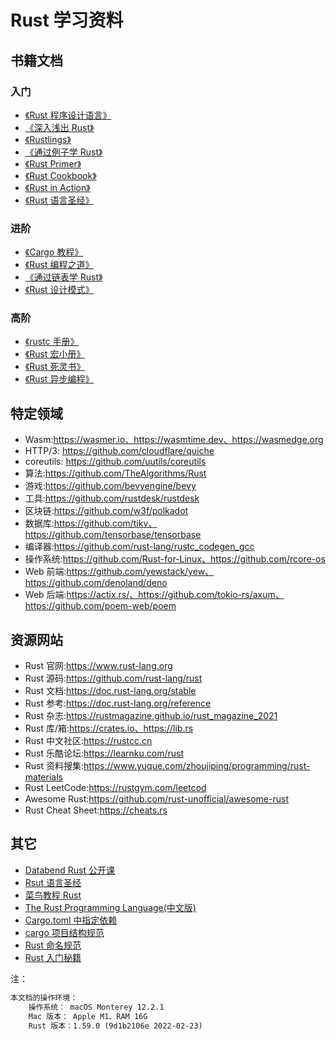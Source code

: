 # Rust 学习资料

## 书籍文档

### 入门

- [《Rust 程序设计语言》](https://kaisery.github.io/trpl-zh-cn/)
- [《深入浅出 Rust》](https://book.douban.com/subject/30312231/)
- [《Rustlings》](https://github.com/rust-lang/rustlings)
- [《通过例子学 Rust》](https://rust-by-example.budshome.com)
- [《Rust Primer》](https://rustcc.gitbooks.io/rustprimer/content/)
- [《Rust Cookbook》](https://rust-cookbook.budshome.com)
- [《Rust in Action》](https://book.douban.com/subject/27099617/)
- [《Rust 语言圣经》](https://course.rs)

### 进阶

- [《Cargo 教程》](https://learnku.com/docs/cargo-book/2018)
- [《Rust 编程之道》](https://book.douban.com/subject/30418895/)
- [《通过链表学 Rust》](https://rust-unofficial.github.io/too-many-lists/)
- [《Rust 设计模式》](https://github.com/chuxiuhong/chuxiuhong-rust-patterns-zh)

### 高阶

- [《rustc 手册》](https://learnku.com/docs/rustc-book/2020)
- [《Rust 宏小册》](https://www.bookstack.cn/read/DaseinPhaos-tlborm-chinese/README.md)
- [《Rust 死灵书》](https://learnku.com/docs/nomicon/2018)
- [《Rust 异步编程》](https://learnku.com/docs/async-book/2018)

## 特定领域

- Wasm:<https://wasmer.io、https://wasmtime.dev、https://wasmedge.org>
- HTTP/3: <https://github.com/cloudflare/quiche>
- coreutils: <https://github.com/uutils/coreutils>
- 算法:<https://github.com/TheAlgorithms/Rust>
- 游戏:<https://github.com/bevyengine/bevy>
- 工具:<https://github.com/rustdesk/rustdesk>
- 区块链:<https://github.com/w3f/polkadot>
- 数据库:<https://github.com/tikv、https://github.com/tensorbase/tensorbase>
- 编译器:<https://github.com/rust-lang/rustc_codegen_gcc>
- 操作系统:<https://github.com/Rust-for-Linux、https://github.com/rcore-os>
- Web 前端:<https://github.com/yewstack/yew、https://github.com/denoland/deno>
- Web 后端:<https://actix.rs/、https://github.com/tokio-rs/axum、https://github.com/poem-web/poem>

## 资源网站

- Rust 官网:<https://www.rust-lang.org>
- Rust 源码:<https://github.com/rust-lang/rust>
- Rust 文档:<https://doc.rust-lang.org/stable>
- Rust 参考:<https://doc.rust-lang.org/reference>
- Rust 杂志:<https://rustmagazine.github.io/rust_magazine_2021>
- Rust 库/箱:<https://crates.io、https://lib.rs>
- Rust 中文社区:<https://rustcc.cn>
- Rust 乐酷论坛:<https://learnku.com/rust>
- Rust 资料搜集:<https://www.yuque.com/zhoujiping/programming/rust-materials>
- Rust LeetCode:<https://rustgym.com/leetcod>
- Awesome Rust:<https://github.com/rust-unoﬀicial/awesome-rust>
- Rust Cheat Sheet:<https://cheats.rs>

## 其它

- [Databend Rust 公开课](https://www.bilibili.com/video/BV1mg411778g?spm_id_from=333.999.0.0)
- [Rsut 语言圣经](https://course.rs)
- [菜鸟教程 Rust](https://m.runoob.com/rust/rust-tutorial.html)
- [The Rust Programming Language(中文版)](https://kaisery.github.io/trpl-zh-cn/)
- [Cargo.toml 中指定依赖](https://course.rs/cargo/reference/specify-deps.html)
- [cargo 项目结构规范](https://course.rs/cargo/guide/package-layout.html)
- [Rust 命名规范](https://course.rs/practice/naming.html)
- [Rust 入门秘籍](https://rust-book.junmajinlong.com)

注：

```txt
本文档的操作环境：  
    操作系统： macOS Monterey 12.2.1
    Mac 版本： Apple M1、RAM 16G
    Rust 版本：1.59.0 (9d1b2106e 2022-02-23)
```
